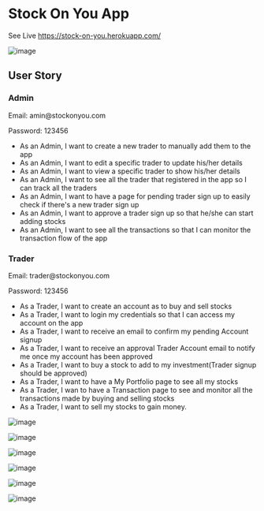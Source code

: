 <h1> Stock On You App </h1>

See Live https://stock-on-you.herokuapp.com/

![image](https://user-images.githubusercontent.com/80327905/134492430-4079f96b-055c-47dc-9a76-fc4bd20a99dd.png)

<h2>User Story</h2>

<h3>Admin</h3>

<p>Email: amin@stockonyou.com</p>
<p>Password: 123456</p>

* As an Admin, I want to create a new trader to manually add them to the app
* As an Admin, I want to edit a specific trader to update his/her details
* As an Admin, I want to view a specific trader to show his/her details
* As an Admin, I want to see all the trader that registered in the app so I can track all the traders
* As an Admin, I want to have a page for pending trader sign up to easily check if there's a new trader sign up
* As an Admin, I want to approve a trader sign up so that he/she can start adding stocks
* As an Admin, I want to see all the transactions so that I can monitor the transaction flow of the app

<h3>Trader</h3>

<p>Email: trader@stockonyou.com</p>
<p>Password: 123456</p>

* As a Trader, I want to create an account as to buy and sell stocks
* As a Trader, I want to login my credentials so that I can access my account on the app
* As a Trader, I want to receive an email to confirm my pending Account signup
* As a Trader, I want to receive an approval Trader Account email to notify me once my account has been
approved
* As a Trader, I want to buy a stock to add to my investment(Trader signup should be approved)
* As a Trader, I want to have a My Portfolio page to see all my stocks
* As a Trader, I wan to have a Transaction page to see and monitor all the transactions made by buying and
selling stocks
* As a Trader, I want to sell my stocks to gain money.

![image](https://user-images.githubusercontent.com/80327905/134492325-ebbb1d60-0f95-4933-bb2f-6a763f5529c7.png)

![image](https://user-images.githubusercontent.com/80327905/134492370-e4675d62-dc7e-468e-a9a4-e9e902e37fef.png)

![image](https://user-images.githubusercontent.com/80327905/134492380-b65ea541-2eab-457e-bb6a-1720f78e3408.png)

![image](https://user-images.githubusercontent.com/80327905/134492492-e7a49685-7410-4eea-a25d-1863f1875506.png)

![image](https://user-images.githubusercontent.com/80327905/134492467-2f34e0aa-5c65-44f1-8ef1-4025a1809b17.png)

![image](https://user-images.githubusercontent.com/80327905/134492349-a1922fdd-eab5-4283-9a2b-eac9f70c6a33.png)

